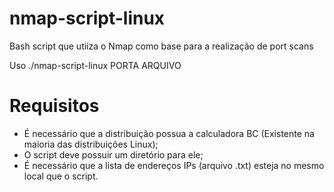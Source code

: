 # nmap-script-linux

Bash script que utiiza o Nmap como base para a realização de port scans

Uso ./nmap-script-linux PORTA ARQUIVO

# Requisitos

 - É necessário que a distribuição possua a calculadora BC (Existente na maioria das distribuições Linux);
 - O script deve possuir um diretório para ele;
 - É necessário que a lista de endereços IPs (arquivo .txt) esteja no mesmo local que o script.
